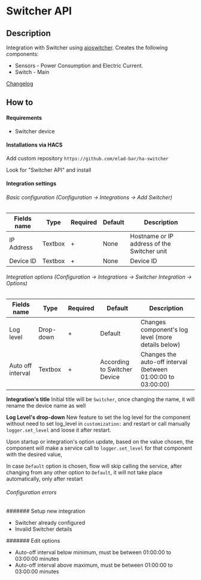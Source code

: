 # Switcher API

## Description

Integration with Switcher using [aioswitcher](https://github.com/TomerFi/aioswitcher).
Creates the following components:

* Sensors - Power Consumption and Electric Current.
* Switch - Main

[Changelog](https://github.com/elad-bar/ha-switcher/blob/master/CHANGELOG.md)

## How to

#### Requirements
- Switcher device

#### Installations via HACS
Add custom repository `https://github.com/elad-bar/ha-switcher`

Look for "Switcher API" and install


#### Integration settings
###### Basic configuration (Configuration -> Integrations -> Add Switcher)
Fields name | Type | Required | Default | Description
--- | --- | --- | --- | --- |
IP Address | Textbox | + | None | Hostname or IP address of the Switcher unit
Device ID | Textbox | + | None | Device ID

###### Integration options (Configuration -> Integrations -> Switcher Integration -> Options)
Fields name | Type | Required | Default | Description
--- | --- | --- | --- | --- |
Log level | Drop-down | + | Default | Changes component's log level (more details below)
Auto off interval | Textbox | + | According to Switcher Device | Changes the auto-off interval (between 01:00:00 to 03:00:00)

**Integration's title**
Initial title will be `Switcher`, once changing the name, it will rename the device name as well

**Log Level's drop-down**
New feature to set the log level for the component without need to set log_level in `customization:` and restart or call manually `logger.set_level` and loose it after restart.

Upon startup or integration's option update, based on the value chosen, the component will make a service call to `logger.set_level` for that component with the desired value,

In case `Default` option is chosen, flow will skip calling the service, after changing from any other option to `Default`, it will not take place automatically, only after restart

###### Configuration errors
####### Setup new integration

- Switcher already configured
- Invalid Switcher details

####### Edit options

- Auto-off interval below minimum, must be between 01:00:00 to 03:00:00 minutes
- Auto-off interval above maximum, must be between 01:00:00 to 03:00:00 minutes
